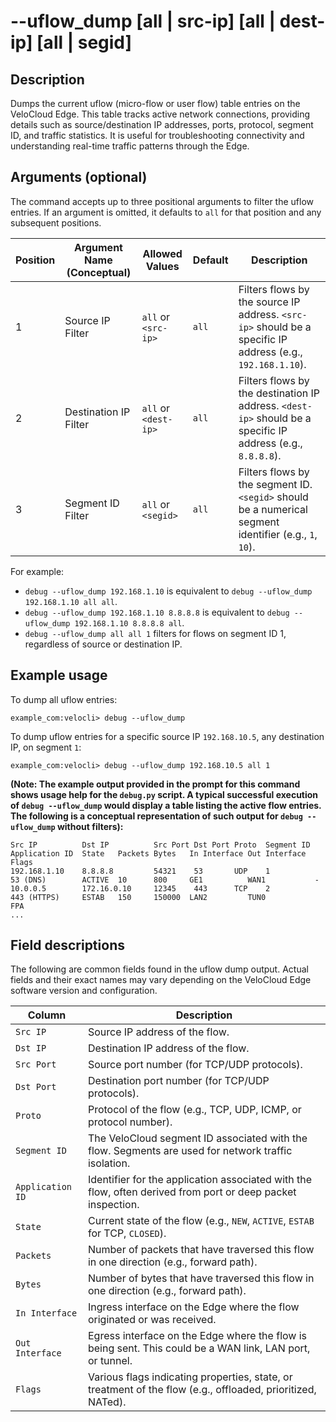 #	--uflow_dump [all | src-ip] [all | dest-ip] [all | segid]

##	Description
Dumps the current uflow (micro-flow or user flow) table entries on the VeloCloud Edge. This table tracks active network connections, providing details such as source/destination IP addresses, ports, protocol, segment ID, and traffic statistics. It is useful for troubleshooting connectivity and understanding real-time traffic patterns through the Edge.

##	Arguments (optional)
The command accepts up to three positional arguments to filter the uflow entries. If an argument is omitted, it defaults to `all` for that position and any subsequent positions.

| Position | Argument Name (Conceptual) | Allowed Values        | Default | Description                                                                                             |
|----------|----------------------------|-----------------------|---------|---------------------------------------------------------------------------------------------------------|
| 1        | Source IP Filter           | `all` or `<src-ip>`   | `all`   | Filters flows by the source IP address. `<src-ip>` should be a specific IP address (e.g., `192.168.1.10`). |
| 2        | Destination IP Filter      | `all` or `<dest-ip>`  | `all`   | Filters flows by the destination IP address. `<dest-ip>` should be a specific IP address (e.g., `8.8.8.8`). |
| 3        | Segment ID Filter          | `all` or `<segid>`    | `all`   | Filters flows by the segment ID. `<segid>` should be a numerical segment identifier (e.g., `1`, `10`).      |

For example:
*   `debug --uflow_dump 192.168.1.10` is equivalent to `debug --uflow_dump 192.168.1.10 all all`.
*   `debug --uflow_dump 192.168.1.10 8.8.8.8` is equivalent to `debug --uflow_dump 192.168.1.10 8.8.8.8 all`.
*   `debug --uflow_dump all all 1` filters for flows on segment ID 1, regardless of source or destination IP.

##	Example usage
To dump all uflow entries:
```
example_com:velocli> debug --uflow_dump
```

To dump uflow entries for a specific source IP `192.168.10.5`, any destination IP, on segment `1`:
```
example_com:velocli> debug --uflow_dump 192.168.10.5 all 1
```

**(Note: The example output provided in the prompt for this command shows usage help for the `debug.py` script. A typical successful execution of `debug --uflow_dump` would display a table listing the active flow entries. The following is a conceptual representation of such output for `debug --uflow_dump` without filters):**
```
Src IP          Dst IP          Src Port Dst Port Proto  Segment ID  Application ID  State   Packets Bytes   In Interface Out Interface  Flags
192.168.1.10    8.8.8.8         54321    53       UDP    1           53 (DNS)        ACTIVE  10      800     GE1          WAN1           -
10.0.0.5        172.16.0.10     12345    443      TCP    2           443 (HTTPS)     ESTAB   150     150000  LAN2         TUN0           FPA
...
```

##	Field descriptions
The following are common fields found in the uflow dump output. Actual fields and their exact names may vary depending on the VeloCloud Edge software version and configuration.

| Column          | Description                                                                                                |
|-----------------|------------------------------------------------------------------------------------------------------------|
| `Src IP`        | Source IP address of the flow.                                                                             |
| `Dst IP`        | Destination IP address of the flow.                                                                        |
| `Src Port`      | Source port number (for TCP/UDP protocols).                                                                |
| `Dst Port`      | Destination port number (for TCP/UDP protocols).                                                           |
| `Proto`         | Protocol of the flow (e.g., TCP, UDP, ICMP, or protocol number).                                           |
| `Segment ID`    | The VeloCloud segment ID associated with the flow. Segments are used for network traffic isolation.        |
| `Application ID`| Identifier for the application associated with the flow, often derived from port or deep packet inspection. |
| `State`         | Current state of the flow (e.g., `NEW`, `ACTIVE`, `ESTAB` for TCP, `CLOSED`).                                |
| `Packets`       | Number of packets that have traversed this flow in one direction (e.g., forward path).                     |
| `Bytes`         | Number of bytes that have traversed this flow in one direction (e.g., forward path).                       |
| `In Interface`  | Ingress interface on the Edge where the flow originated or was received.                                   |
| `Out Interface` | Egress interface on the Edge where the flow is being sent. This could be a WAN link, LAN port, or tunnel.   |
| `Flags`         | Various flags indicating properties, state, or treatment of the flow (e.g., offloaded, prioritized, NATed). |